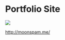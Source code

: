 # Portfolio Site

![](https://img.shields.io/badge/W3C%20Markup%20Validation-Completed-blue.svg)

http://moonspam.me/